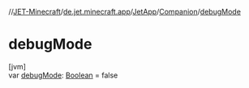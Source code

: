 //[JET-Minecraft](../../../../index.md)/[de.jet.minecraft.app](../../index.md)/[JetApp](../index.md)/[Companion](index.md)/[debugMode](debug-mode.md)

# debugMode

[jvm]\
var [debugMode](debug-mode.md): [Boolean](https://kotlinlang.org/api/latest/jvm/stdlib/kotlin/-boolean/index.html) = false
